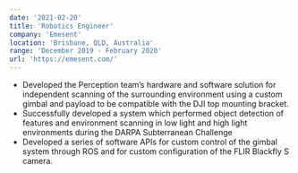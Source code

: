 ```yaml
---
date: '2021-02-20'
title: 'Robotics Engineer'
company: 'Emesent'
location: 'Brisbane, QLD, Australia'
range: 'December 2019 - February 2020'
url: 'https://emesent.com/'
---
```


- Developed the Perception team’s hardware and software solution for independent scanning of the surrounding environment using a custom gimbal and payload to be compatible with the DJI top mounting bracket.
- Successfully developed a system which performed object detection of features and environment scanning in low light and high light environments during the DARPA Subterranean Challenge
- Developed a series of software APIs for custom control of the gimbal system through ROS and for custom configuration of the FLIR Blackfly S camera.
